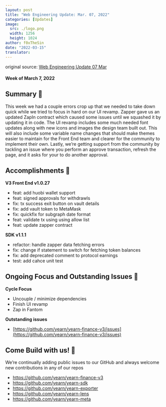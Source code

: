 ```yaml
---
layout: post
title: "Web Engineering Update: Mar. 07, 2022"
categories: [Updates]
image:
  src: ./logo.png
  width: 1256
  height: 1024
author: f0xTheSin
date: "2022-03-15"
translator:
---
```


original source: [Web Engineering Update 07 Mar](https://yearnweb.substack.com/p/yearn-web-engineering-updates?s=r)

#### Week of March 7, 2022

## **Summary 💌**

This week we had a couple errors crop up that we needed to take down quick while we tried to focus in hard on our UI revamp. Zapper gave us an updated ZapIn contract which caused some issues until we squashed it by updating it in code. The UI revamp includes some much needed font updates along with new icons and images the design team built out. This will also include some variable name changes that should make themes easier to maintain for the Front End team and clearer for the community to implement their own. Lastly, we’re getting support from the community by tackling an issue where you perform an approve transaction, refresh the page, and it asks for your to do another approval.

## **Accomplishments 🎊**

**V3 Front End v1.0.27**

- feat: add huobi wallet support
- feat: signed approvals for withdrawls
- fix: tx success exit button on vault details
- fix: add vault token to MetaMask
- fix: quickfix for subgraph date format
- feat: validate tx using using allow list
- feat: update zapper contract

**SDK v1.1.1**

- refactor: handle zapper data fetching errors
- fix: change if statement to switch for fetching token balances
- fix: add deprecated comment to protocol earnings
- test: add cahce unit test

## **Ongoing Focus and Outstanding Issues 🍙**

**Cycle Focus**

- Uncouple / minimize dependencies
- Finish UI revamp
- Zap in Fantom

**Outstanding issues**

- [https://github.com/yearn/yearn-finance-v3/issues](https://github.com/yearn/yearn-finance-v3/issues)

## **Come Build with us! 👷**

We’re continually adding public issues to our GitHub and always welcome new contributions in any of our repos

- https://github.com/yearn/yearn-finance-v3
- https://github.com/yearn/yearn-sdk
- https://github.com/yearn/yearn-exporter
- https://github.com/yearn/yearn-lens
- https://github.com/yearn/yearn-meta